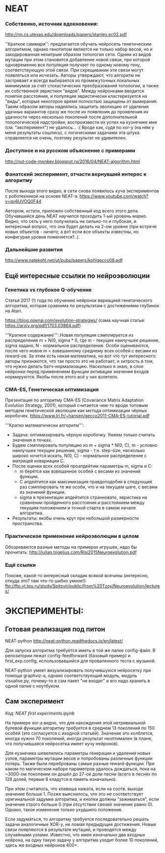 # NEAT

### Собственно, источник вдохновения:
http://nn.cs.utexas.edu/downloads/papers/stanley.ec02.pdf

''Краткое саммари'': предлагается обучать нейросеть генетическим алгоритмом, однако генотипом является не только набор весов, но и закодированная нехитрым образом топология сети. Одним из видов мутации при этом становится добавление новой связи, при которой одновременно вся популяция получает по одному новому гену, соответствующую этой связи. При скрещивании эти связи могут появляться или исчезать. Авторы утверждают, что алгоритм не застрявает и всегда выбирается из промежуточных локальных минимумов за счёт стохастических преобразований топологии, а также их собственной эвристики "видов". Между нейронками вводится понятие расстояния, и популяция эвристически кластеризуется на "виды", которые некоторое время полностью защищены от вымирания. Таким образом авторы надеялись защитить эволюцию от удаления удачных вариантов сразу же после их появления до проявления их удачности через несколько поколений после дополнительной топологической надстройки; воспроизвести их успех на кузнечике мне (см. "эксперимент") не удалось... :( Вроде как, судя по xor-у (на нём у меня результаты сошлись), с логическими задачами эта штука справляется не очень, поэтому результат не удивителен.

### Доступное и на русском объяснение с примерами

http://nut-code-monkey.blogspot.ru/2016/04/NEAT-algorithm.html

### Фанатский эксперимент, отчасти вернувший интерес к алгоритму

После выхода этого видео, в сети снова появилось куча экспериментов с роботехникой на основе NEAT-а.
https://www.youtube.com/watch?v=qv6UVOQ0F44

Автором, кстати, приложен собственный код всего этого дела. Обучавшийся день NEAT научился проходить 1-ый уровень марио. Видно, что сеть у него получилась не сильно-то и глубокая, и интересный вопрос, что она будет делать на 2-ом уровне (при встрече новых объектов - ничего; а вот если все объекты известны, но конфигурая уровня поменяется?..).

### Дальнейшие развития 

http://www.natekohl.net/ut/pubs/papers/kohlgecco08.pdf

## Ещё интересные ссылки по нейроэволюции

### Генетика vs глубокое Q-обучение
Статья 2017 (!) года по обучению нейронок вариацией генетического алгоритма, которая сравнима по результатам с достижениями глубинок на Atari.

https://blog.openai.com/evolution-strategies/
(сама научная статья: https://arxiv.org/pdf/1703.03864.pdf)

'''Краткое содержание''': Новая популяция сэмплируется из распределения m + N(0, sigma * I), где m - текущее наилучшее решение, sigma задано, N - нормальное распределение. Особи оцениваются, после чего новое m = взвешанному среднему всех особей с весами из reward-ов. За этим есть некая математика, но вот что тут интересного: авторы признаются, что так просто это не работает, и хитрость в том, что нужно делать батч-нормализацию. Насколько я знаю, в слое нейронки перед применением функции активации значения входов нормируются. Якобы после этого всё у них взлетело. 

### CMA-ES, Генетическая оптимизация 

Презентация по алгоритму CMA-ES (Covariance Matrix Adaptation Evolution Strategy, 2001), который считается чем-то вроде топовым методом генетической эволюции как метода оптимизации чёрных коробочек.
https://www.lri.fr/~hansen/gecco2011-CMA-ES-tutorial.pdf

'''Кратко математически алгоритм''':
- Задача: оптимизировать чёрную коробочку. Умеем только считать значения в точках.
- Будем сэмплировать популяцию из m + sigma * N(0, C), m - условно наилучшее текущее решение, sigma - т.н. step-size, насколько широко хочется искать, N(0, C) - нормальное распределение с матрицей ковариации C.
- После оценки всех особей проапдейтим параметры m, sigma и C:
    - m берётся как взвешанное особей с весами из значений функции.
    - C апдейтится как максимизация правдоподобия в следующий раз сэмплировать те же особи, что и на текущем шаге, с весами из значений функции.
    - sigma в презентации апдейтится странновато, эвристика на сравнении пройденного расстояния и расстоянием между текущим положением и точкой старта в самом начале алгоритма.
- Результаты: якобы очень крут при небольшой размерности пространства.

### Практическое применение нейроэволюции в целом

Обозреваются разные методы на примерах игрушек, надо бы прочитать:
http://julian.togelius.com/Risi2015Neuroevolution.pdf

### Ещё ссылки

Похоже, какой-то интересный складик всякой всячины (интересно, откуда это? там что-то шибко умное!):
ftp://ftp.vt.tpu.ru/study/Spitsyn/public/from%20Tzoy/Neuroevolution/lectures/

# ЭКСПЕРИМЕНТЫ:

## Готовая реализация под питон
NEAT-python
http://neat-python.readthedocs.io/en/latest/

Для запуска алгоритма требуется иметь в той же папке config-файл. В репозитории лежат config-feedforward (базовый пример) и first_exp.config, использовавшийся для проваленного теста с музыкой. 

NEAT-python умеет визуализировать получившуюся нейросетку при помощи graphviz-а, однако соответствующий модуль, модуль visualise.py, почему-то в сам пакет "не входит" и его надо хранить в одной папке с ноутбуком.

## Сам эксперимент

*Код: NEAT first experiments.ipynb*

На примере xor-а видно, что для нахождения этой нетривиальной булевой функции алгоритму требуется в среднем 13 поколений по 150 особей (это согласуется с иходной статьёй). Значение это колблется, иногда нужно 70 поколений, иногда результат неоптимален (в плане, что получившаяся нейросетка имеет кучу нейронов).

Для кузнечика шевелились параметры генерации и удаления новых узлов, параметры мутации весов и попробованы различные функции потерь. Также были переброваны самые разные reward-функции. При каком-то магическом наборе параметров удалось дождаться, пока на ~3000-ом поколении он дошёл до 27-ой доли песни (всего в песнях по 128 долей, первые 8 кладутся в память изначально).

При этом считалось, что клавиша нажата, если на соотв. выходе значение больше 1. Позже выяснилось, что это не соответствует оригинальной задумке алгоритма, и кнопки должны "зажиматься", если значение строго больше 0 (при отсутствии связей значение равно 0). Однако, такое изменение только ухудшило положение.

Если задуматься, то алгоритму требуется последовательно решать задачи аналогичные XOR-у, не ломая предыдущие достижения. Новые связи появляются в результате мутаций, и проводятся между случайными узлами. Известно, что имея изначально два входных нейрона, на одну такую задачу у алгоритма уходит более 10 поколений, здесь же входных нейронов 400+. 
